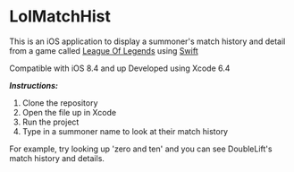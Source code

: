 # LolMatchHist
This is an iOS application to display a summoner's match history and detail from a game called [League Of Legends](https://play.na.leagueoflegends.com/en_US) using [Swift](https://developer.apple.com/swift/)

Compatible with iOS 8.4 and up 
Developed using Xcode 6.4

***Instructions:***

1. Clone the repository
2. Open the file up in Xcode
3. Run the project
4. Type in a summoner name to look at their match history

For example, try looking up 'zero and ten' and you can see DoubleLift's match history and details.

